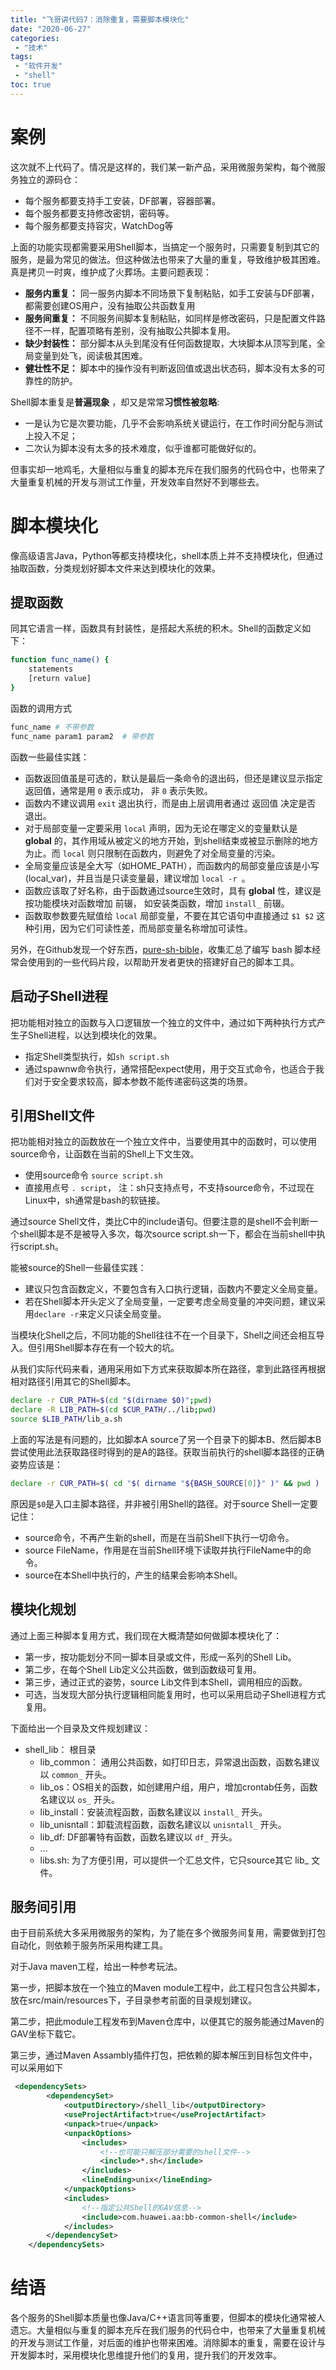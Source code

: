 ```yaml
---
title: "飞哥讲代码7：消除重复，需要脚本模块化"
date: "2020-06-27"
categories:
 - "技术"
tags:
 - "软件开发"
 - "shell"
toc: true
---
```


# 案例

这次就不上代码了。情况是这样的，我们某一新产品，采用微服务架构，每个微服务独立的源码仓：

 - 每个服务都要支持手工安装，DF部署，容器部署。
 - 每个服务都要支持修改密钥，密码等。
 - 每个服务都要支持容灾，WatchDog等

上面的功能实现都需要采用Shell脚本，当搞定一个服务时，只需要复制到其它的服务，是最为常见的做法。但这种做法也带来了大量的重复，导致维护极其困难。真是拷贝一时爽，维护成了火葬场。主要问题表现：

 - **服务内重复：** 同一服务内脚本不同场景下复制粘贴，如手工安装与DF部署，都需要创建OS用户，没有抽取公共函数复用
 - **服务间重复：** 不同服务间脚本复制粘贴，如同样是修改密码，只是配置文件路径不一样，配置项略有差别，没有抽取公共脚本复用。
 - **缺少封装性：** 部分脚本从头到尾没有任何函数提取，大块脚本从顶写到尾，全局变量到处飞，阅读极其困难。
 - **健壮性不足：** 脚本中的操作没有判断返回值或退出状态码，脚本没有太多的可靠性的防护。

<!--more-->

Shell脚本重复是**普遍现象** ，却又是常常**习惯性被忽略**:

 - 一是认为它是次要功能，几乎不会影响系统关键运行，在工作时间分配与测试上投入不足；
 - 二次认为脚本没有太多的技术难度，似乎谁都可能做好似的。

但事实却一地鸡毛，大量相似与重复的脚本充斥在我们服务的代码仓中，也带来了大量重复机械的开发与测试工作量，开发效率自然好不到哪些去。

# 脚本模块化

像高级语言Java，Python等都支持模块化，shell本质上并不支持模块化，但通过抽取函数，分类规划好脚本文件来达到模块化的效果。

## 提取函数

同其它语言一样，函数具有封装性，是搭起大系统的积木。Shell的函数定义如下：

```sh
function func_name() {
    statements
    [return value]
}
```

函数的调用方式

```sh
func_name # 不带参数
func_name param1 param2  # 带参数
```

函数一些最佳实践：

 - 函数返回值虽是可选的，默认是最后一条命令的退出码，但还是建议显示指定返回值，通常是用 `0` 表示成功， 非 `0` 表示失败。
 - 函数内不建议调用 `exit` 退出执行，而是由上层调用者通过 返回值 决定是否 退出。
 - 对于局部变量一定要采用 `local` 声明，因为无论在哪定义的变量默认是 **global** 的，其作用域从被定义的地方开始，到shell结束或被显示删除的地方为止。而 `local` 则只限制在函数内，则避免了对全局变量的污染。
 - 全局变量应该是全大写（如HOME_PATH），而函数内的局部变量应该是小写(local_var)，并且当是只读变量最，建议增加 `local -r `。
 - 函数应该取了好名称，由于函数通过source生效时，具有 **global** 性，建议是按功能模块对函数增加 前辍， 如安装类函数，增加 `install_` 前辍。
 - 函数取参数要先赋值给 `local` 局部变量，不要在其它语句中直接通过 `$1 $2` 这种引用，因为它们可读性差，而局部变量名称增加可读性。
  
另外，在Github发现一个好东西，[pure-sh-bible](https://github.com/dylanaraps/pure-sh-bible)，收集汇总了编写 bash 脚本经常会使用到的一些代码片段，以帮助开发者更快的搭建好自己的脚本工具。

## 启动子Shell进程

把功能相对独立的函数与入口逻辑放一个独立的文件中，通过如下两种执行方式产生子Shell进程，以达到模块化的效果。

 - 指定Shell类型执行，如`sh script.sh`
 - 通过spawnw命令执行，通常搭配expect使用，用于交互式命令，也适合于我们对于安全要求较高，脚本参数不能传递密码这类的场景。

## 引用Shell文件

把功能相对独立的函数放在一个独立文件中，当要使用其中的函数时，可以使用source命令，让函数在当前的Shell上下文生效。

 - 使用source命令 `source script.sh`
 - 直接用点号 `. script`， 注：sh只支持点号，不支持source命令，不过现在Linux中，sh通常是bash的软链接。

通过source Shell文件，类比C中的include语句。但要注意的是shell不会判断一个shell脚本是不是被导入多次，每次source script.sh一下，都会在当前shell中执行script.sh。

能被source的Shell一些最佳实践：

 - 建议只包含函数定义，不要包含有入口执行逻辑，函数内不要定义全局变量。
 - 若在Shell脚本开头定义了全局变量，一定要考虑全局变量的冲突问题，建议采用`declare -r`来定义只读全局变量。
  
当模块化Shell之后，不同功能的Shell往往不在一个目录下，Shell之间还会相互导入。但引用Shell脚本存在有一个较大的坑。

从我们实际代码来看，通用采用如下方式来获取脚本所在路径，拿到此路径再根据相对路径引用其它的Shell脚本。

```sh
declare -r CUR_PATH=$(cd "$(dirname $0)";pwd)
declare -R LIB_PATH=$(cd $CUR_PATH/../lib;pwd)
source $LIB_PATH/lib_a.sh
```

上面的写法是有问题的，比如脚本A source了另一个目录下的脚本B、然后脚本B尝试使用此法获取路径时得到的是A的路径。获取当前执行的shell脚本路径的正确姿势应该是：

```sh
declare -r CUR_PATH=$( cd "$( dirname "${BASH_SOURCE[0]}" )" && pwd )
```

原因是`$0`是入口主脚本路径，并非被引用Shell的路径。对于source Shell一定要记住：

 - source命令，不再产生新的shell，而是在当前Shell下执行一切命令。
 - source FileName，作用是在当前Shell环境下读取并执行FileName中的命令。
 - source在本Shell中执行的，产生的结果会影响本Shell。


## 模块化规划

通过上面三种脚本复用方式，我们现在大概清楚如何做脚本模块化了：

 - 第一步，按功能划分不同一脚本目录或文件，形成一系列的Shell Lib。
 - 第二步，在每个Shell Lib定义公共函数，做到函数级可复用。
 - 第三步，通过正式的姿势，source Lib文件到本Shell，调用相应的函数。
 - 可选，当发现大部分执行逻辑相同能复用时，也可以采用启动子Shell进程方式复用。

下面给出一个目录及文件规划建议：

 - shell_lib： 根目录
   - lib_common： 通用公共函数，如打印日志，异常退出函数，函数名建议以 `common_` 开头。
   - lib_os：OS相关的函数，如创建用户组，用户，增加crontab任务，函数名建议以 `os_` 开头。
   - lib_install：安装流程函数，函数名建议以 `install_` 开头。
   - lib_unisntall：卸载流程函数，函数名建议以 `unisntall_` 开头。
   - lib_df: DF部署特有函数，函数名建议以 `df_` 开头。
   - ...
   - libs.sh: 为了方便引用，可以提供一个汇总文件，它只source其它 lib_ 文件。

## 服务间引用

由于目前系统大多采用微服务的架构，为了能在多个微服务间复用，需要做到打包自动化，则依赖于服务所采用构建工具。

对于Java maven工程，给出一种参考玩法。

第一步，把脚本放在一个独立的Maven module工程中，此工程只包含公共脚本，放在src/main/resources下，子目录参考前面的目录规划建议。

第二步，把此module工程发布到Maven仓库中，以便其它的服务能通过Maven的GAV坐标下载它。

第三步，通过Maven Assambly插件打包，把依赖的脚本解压到目标包文件中，可以采用如下


```xml
 <dependencySets>
        <dependencySet>
            <outputDirectory>/shell_lib</outputDirectory>
            <useProjectArtifact>true</useProjectArtifact>
            <unpack>true</unpack>
            <unpackOptions>
                <includes>
                    <!--也可能只解压部分需要的shell文件-->
                    <include>*.sh</include>
                </includes>
                <lineEnding>unix</lineEnding>
            </unpackOptions>
            <includes>
                <!--指定公共Shell的GAV信息-->
                <include>com.huawei.aa:bb-common-shell</include>
            </includes>
        </dependencySet>
    </dependencySets>
```

# 结语

各个服务的Shell脚本质量也像Java/C++语言同等重要，但脚本的模块化通常被人遗忘。大量相似与重复的脚本充斥在我们服务的代码仓中，也带来了大量重复机械的开发与测试工作量，对后面的维护也带来困难。消除脚本的重复，需要在设计与开发脚本时，采用模块化思维提升他们的复用，提升我们的开发效率。
